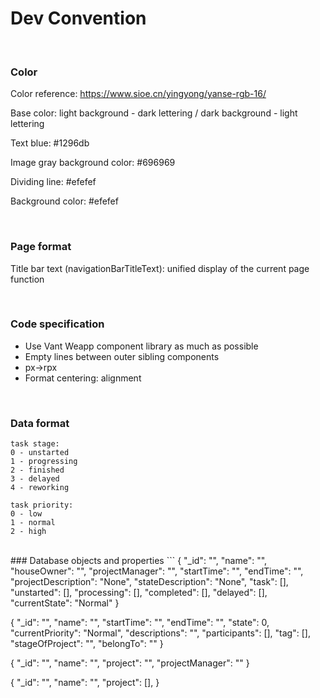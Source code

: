 # Dev Convention




</br>


### Color

Color reference: https://www.sioe.cn/yingyong/yanse-rgb-16/

Base color: light background - dark lettering / dark background - light lettering

Text blue: #1296db

Image gray background color: #696969

Dividing line: #efefef

Background color: #efefef

</br>






### Page format

 Title bar text (navigationBarTitleText): unified display of the current page function
 
</br>





### Code specification

- Use Vant Weapp component library as much as possible
- Empty lines between outer sibling components
- px->rpx
- Format centering: alignment

</br>




### Data format
```
task stage: 
0 - unstarted
1 - progressing
2 - finished
3 - delayed
4 - reworking

task priority:
0 - low
1 - normal
2 - high
```

</br>
### Database objects and properties
```
<!-- For project -->
{
    "_id": "",
    "name": "",
    "houseOwner": "",
    "projectManager": "",
    "startTime": "",
    "endTime": "",
    "projectDescription": "None",
    "stateDescription": "None",
    "task": [],
    "unstarted": [],
    "processing": [],
    "completed": [],
    "delayed": [],
    "currentState": "Normal"
}

<!-- For task -->
{
    "_id": "",
    "name": "",
    "startTime": "",
    "endTime": "",
    "state": 0,
    "currentPriority": "Normal",
    "descriptions": "",
    "participants": [],
    "tag": [],
    "stageOfProject": "",
    "belongTo": ""
}

<!-- For house owner -->
{
    "_id": "",
    "name": "",
    "project": "",
    "projectManager": ""
}

<!-- For project manager -->
{
    "_id": "",
    "name": "",
    "project": [],
}
```


